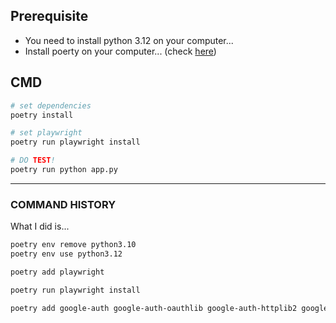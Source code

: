 
## Prerequisite
- You need to install python 3.12 on your computer...
- Install poerty on your computer... (check [here](https://python-poetry.org/docs/#installing-with-the-official-installer))

## CMD

```bash
# set dependencies 
poetry install
```

```bash
# set playwright
poetry run playwright install
```


```bash
# DO TEST!
poetry run python app.py
```

---

### COMMAND HISTORY

What I did is...

```bash
poetry env remove python3.10
poetry env use python3.12
```


```bash
poetry add playwright

poetry run playwright install

poetry add google-auth google-auth-oauthlib google-auth-httplib2 google-api-python-client
```